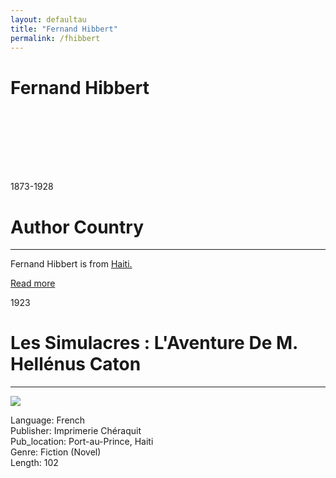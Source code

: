```yaml
---
layout: defaultau
title: "Fernand Hibbert"
permalink: /fhibbert
---
```

<!-- partial:index.partial.html -->
<div class="content">
     <h1>Fernand Hibbert</h1>
    <div class="quote">
        <div><img src="" class="logo"></div>
    </div>
    <div class="timeline">
        <div style="padding-bottom:100px;"></div>
        <div class="block">
             <div class="date right"><p class="right"> 1873-1928</p></div>
            <div class="dot"></div>
            <div class="left first">
            <div class="author_country">
                <h1>Author Country</h1><hr>
          <div class="aclocation">  <p>Fernand Hibbert is from <a href="http://localhost:4000/62">Haiti.</a></p></div>
              <div class="acreadmore">  <a href="https://en.wikipedia.org/wiki/Fernand_Hibbert" target="_blank">Read more</a></div>
            </div>
            </div>
        <div class="block">
            <div class="date left"><p class="left">1923</p></div>
            <div class="dot"></div>
            <div class="right">
                <h1>Les Simulacres : L'Aventure De M. Hellénus Caton</h1><hr>
                <p><img src=https://books.google.dm/books/content?id=RmGyAAAAIAAJ&printsec=frontcover&img=1&zoom=1&imgtk=AFLRE73lzO3JUZ1cXnuGVnErz0qOswpRiEklrzzv3nIKqfrkp_-r4hZ7iAHvBNm-Z2gImeNnC-ShWIzLA8J1KI9nBzYSd1q5a_AC_6UDHqg0tpssNBbr1RLrMLO358KZp1N6YH5cYqtv""></p>
                <p>
                Language: French<br/>
                Publisher: Imprimerie Chéraquit<br/>
                Pub_location: Port-au-Prince, Haiti<br/>
                Genre: Fiction (Novel)<br/>
                Length: 102 <br/>                   </p>
            </div>
        </div>